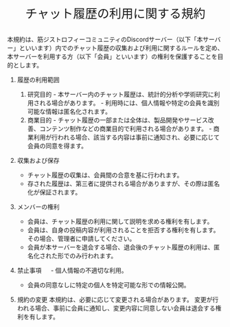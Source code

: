 <div style="text-align: center;">
    <div style="font-size: 200%"> チャット履歴の利用に関する規約 </div>
</div> 

<br>

本規約は、筋ジストロフィーコミュニティのDiscordサーバー（以下「本サーバー」といいます）内でのチャット履歴の収集および利用に関するルールを定め、本サーバーを利用する方（以下「会員」といいます）の権利を保護することを目的とします。


1. 履歴の利用範囲
      1. 研究目的
        - 本サーバー内のチャット履歴は、統計的分析や学術研究に利用される場合があります。
        - 利用時には、個人情報や特定の会員を識別可能な情報は匿名化されます。
      2. 商業目的
        - チャット履歴の一部または全体は、製品開発やサービス改善、コンテンツ制作などの商業目的で利用される場合があります。
        - 商業利用が行われる場合、該当する内容は事前に通知され、必要に応じて会員の同意を得ます。


2. 収集および保存
      - チャット履歴の収集は、会員間の合意を基に行われます。
      - 存された履歴は、第三者に提供される場合がありますが、その際は匿名化が保証されます。

  
3. メンバーの権利
      - 会員は、チャット履歴の利用に関して説明を求める権利を有します。
      - 会員は、自身の投稿内容が利用されることを拒否する権利を有します。その場合、管理者に申請してください。
      - 会員が本サーバーを退会する場合、退会後のチャット履歴の利用は、匿名化された形でのみ行われます。


4. 禁止事項
　    - 個人情報の不適切な利用。
      - 会員の同意なしに特定の個人を特定可能な形での情報公開。

5. 規約の変更
  本規約は、必要に応じて変更される場合があります。
  変更が行われる場合、事前に会員に通知し、変更内容に同意しない会員は退会する権利を有します。

